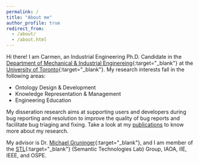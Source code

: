```yaml
---
permalink: /
title: "About me"
author_profile: true
redirect_from: 
  - /about/
  - /about.html
---
```


Hi there! I am Carmen, an Industrial Engineering Ph.D. Candidate in the [Department of Mechanical & Industrial Enginereing](http://www.mie.utoronto.ca/){:target="_blank"} at the [University of Toronto](http://www.utoronto.ca/){:target="_blank"}. My research interests fall in the following areas:
* Ontology Design & Development
* Knowledge Representation & Management
* Engineering Education

My disseration research aims at supporting users and developers during bug reporting and resolution to improve the quality of bug reports and facilitate bug triaging and fixing. Take a look at my [publications](publications/) to know more about my research.

My advisor is Dr. [Michael Gruninger](http://stl.mie.utoronto.ca/gruninger.html/){:target="_blank"}, and I am member of the [STL](https://stl.mie.utoronto.ca){:target="_blank"} (Semantic Technologies Lab) Group, IAOA, IIE, IEEE, and OSPE.

